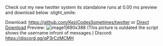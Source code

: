  Check out my new twotter system its standalone runs at 0.00 ms preview and download below :slight_smile: 



Download: https://github.com/KeziCodesSometimes/twotter or  [Direct Download](https://github.com/KeziCodesSometimes/twotter/archive/refs/tags/1.zip)
Preview: 
![image1|690x388](https://cdn.discordapp.com/attachments/1100500263858602116/1100594930117791844/image.png)
 (This picture is outdated the script shows the username infront of messages.)
 Discord: https://discord.gg/qP3rCzMCMH
